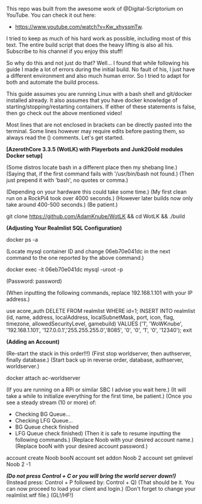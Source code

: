 This repo was built from the awesome work of @Digital-Scriptorium on YouTube.
You can check it out here:

 - https://www.youtube.com/watch?v=Kw_xhyssmTw.

I tried to keep as much of his hard work as possible, including most of this text.
The entire build script that does the heavy lifting is also all his.
Subscribe to his channel if you enjoy this stuff!

So why do this and not just do that? Well...
I found that while following his guide I made a lot of errors during the initial build.
No fault of his, I just have a different environment and also much human error.
So I tried to adapt for both and automate the build process.

This guide assumes you are running Linux with a bash shell and git/docker installed already.
It also assumes that you have docker knowledge of starting/stopping/restarting containers.
If either of these statements is false, then go check out the above mentioned video!

Most lines that are not enclosed in brackets can be directly pasted into the terminal.
Some lines however may require edits before pasting them, so always read the () comments.
Let's get started.

******[AzerothCore 3.3.5 (WotLK) with Playerbots and Junk2Gold modules Docker setup]******

(Some distros locate bash in a different place then my shebang line.)
(Saying that, if the first command fails with '/usr/bin/bash not found.)
(Then just prepend it with 'bash', no quotes or comma.)

(Depending on your hardware this could take some time.)
(My first clean run on a RockPi4 took over 4000 seconds.)
(However later builds now only take around 400-500 seconds.)
(Be patient.)

git clone https://github.com/AdamKnube/WotLK && cd WotLK && ./build

******(Adjusting Your Realmlist SQL Configuration)******

docker ps -a

(Locate mysql container ID and change 06eb70e041dc in the next command to the one reported by the above command.)

docker exec -it 06eb70e041dc mysql -uroot -p      

(Password: password)

(When inputting the following commands, replace 192.168.1.101 with your IP address.)

use acore_auth
DELETE FROM realmlist WHERE id=1;
INSERT INTO realmlist (id, name, address, localAddress, localSubnetMask, port, icon, flag, timezone, allowedSecurityLevel, gamebuild)
VALUES ('1', 'WoWKnube', '192.168.1.101', '127.0.0.1','255.255.255.0','8085', '0', '0', '1', '0', '12340');
exit

******(Adding an Account)******

(Re-start the stack in this order!!!)
(First stop worldserver, then authserver, finally database.)
(Start back up in reverse order, database, authserver, worldserver.)

docker attach ac-worldserver

(If you are running on a RPi or similar SBC I advise you wait here.)
(It will take a while to initialize everything for the first time, be patient.)
(Once you see a steady stream (10 or more) of:
 - Checking BG Queue...
 - Checking LFG Queue...
 - BG Queue check finished
 - LFG Queue check finished)
(Then it is safe to resume inputting the following commands.)
(Replace Noob with your desired account name.)
(Replace booN with your desired account password.)

account create Noob booN
account set addon Noob 2
account set gmlevel Noob 2 -1

***(Do not press Control + C or you will bring the world server down!)***
(Instead press: Control + P followed by: Control + Q)
(That should be it. You can now proceed to load your client and login.)
(Don't forget to change your realmlist.wtf file.)
(GL!/HF!)

